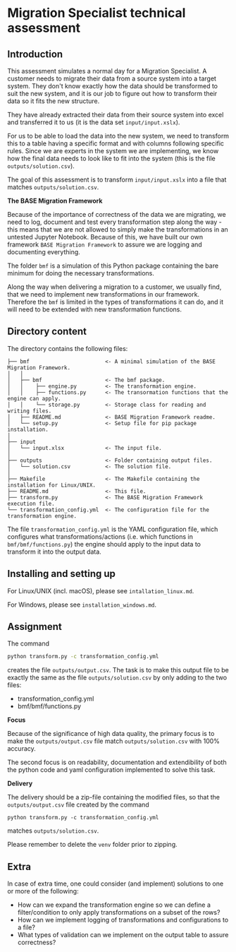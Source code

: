 # Migration Specialist technical assessment

## Introduction
This assessment simulates a normal day for a Migration Specialist. A customer needs to migrate their data from a source system into a target system. They don't know exactly how the data should be transformed to suit the new system, and it is our job to figure out how to transform their data so it fits the new structure.

They have already extracted their data from their source system into excel and transferred it to us (it is the data set `input/input.xslx`).

For us to be able to load the data into the new system, we need to transform this to a table having a specific format and with columns following specific rules. Since we are experts in the system we are implementing, we know how the final data needs to look like to fit into the system (this is the file `outputs/solution.csv`).

The goal of this assessment is to transform `input/input.xslx` into a file that matches `outputs/solution.csv`.

**The BASE Migration Framework**

Because of the importance of correctness of the data we are migrating, we need to log, document and test every transformation step along the way - this means that we are not allowed to simply make the transformations in an untested Jupyter Notebook. Because of this, we have built our own framework `BASE Migration Framework` to assure we are logging and documenting everything.

The folder `bmf` is a simulation of this Python package containing the bare minimum for doing the necessary transformations.

Along the way when delivering a migration to a customer, we usually find, that we need to implement new transformations in our framework. Therefore the `bmf` is limited in the types of transformations it can do, and it will need to be extended with new transformation functions.

## Directory content

The directory contains the following files:
```
├── bmf                        <- A minimal simulation of the BASE Migration Framework.
│   │
│   ├── bmf                    <- The bmf package.
│   │    ├── engine.py         <- The transformation engine.
│   │    ├── functions.py      <- The transormation functions that the engine can apply.
│   │    └── storage.py        <- Storage class for reading and writing files.
│   ├── README.md              <- BASE Migration Framework readme.
│   └── setup.py               <- Setup file for pip package installation.
│
├── input
│   └── input.xlsx             <- The input file.
│
├── outputs                    <- Folder containing output files.
│   └── solution.csv           <- The solution file.
│
├── Makefile                   <- The Makefile containing the installation for Linux/UNIX.
├── README.md                  <- This file.
├── transform.py               <- The BASE Migration Framework execution file.
└── transformation_config.yml  <- The configuration file for the transformation engine.
```

The file `transformation_config.yml` is the YAML configuration file, which configures what transformations/actions (i.e. which functions in `bmf/bmf/functions.py`) the engine should apply to the input data to transform it into the output data.

## Installing and setting up

For Linux/UNIX (incl. macOS), please see `intallation_linux.md`.

For Windows, please see `installation_windows.md`.

## Assignment

The command

```bash
python transform.py -c transformation_config.yml
```

creates the file `outputs/output.csv`. The task is to make this output file to be exactly the same as the file `outputs/solution.csv` by only adding to the two files:

- transformation_config.yml
- bmf/bmf/functions.py


**Focus**

Because of the significance of high data quality, the primary focus is to make the `outputs/output.csv` file match `outputs/solution.csv` with 100% accuracy.

The second focus is on readability, documentation and extendibility of both the python code and yaml configuration implemented to solve this task.

**Delivery**

The delivery should be a zip-file containing the modified files, so that the `outputs/output.csv` file created by the command
```
python transform.py -c transformation_config.yml
```
matches `outputs/solution.csv`.

Please remember to delete the `venv` folder prior to zipping.

## Extra
In case of extra time, one could consider (and implement) solutions to one or more of the following:

- How can we expand the transformation engine so we can define a filter/condition to only apply transformations on a subset of the rows?
- How can we implement logging of transformations and configurations to a file?
- What types of validation can we implement on the output table to assure correctness?
